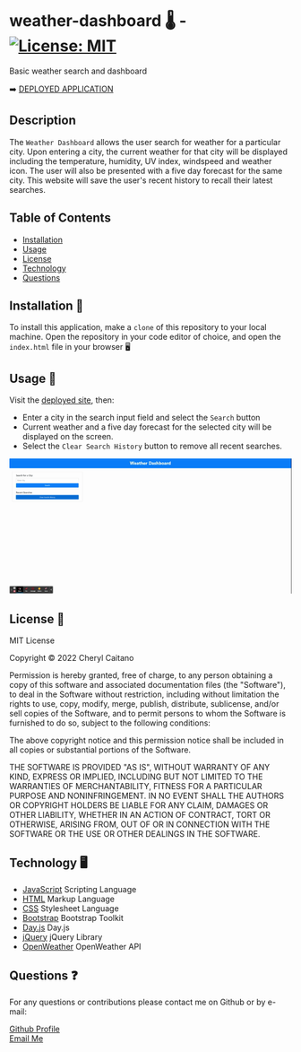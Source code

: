 # weather-dashboard 🌡️ - [![License: MIT](https://img.shields.io/badge/License-MIT-yellow.svg)](https://opensource.org/licenses/MIT)
Basic weather search and dashboard

➡️ [DEPLOYED APPLICATION](https://ccaitano.github.io/weather-dashboard/)

## **Description**

The `Weather Dashboard` allows the user search for weather for a particular city. Upon entering a city, the current weather for that city will be displayed including the temperature, humidity, UV index, windspeed and weather icon. The user will also be presented with a five day forecast for the same city. This website will save the user's recent history to recall their latest searches.

## **Table of Contents**

- [Installation](#installation)
- [Usage](#usage)
- [License](#license)
- [Technology](#technology)
- [Questions](#questions)

## **Installation 💽**

To install this application, make a `clone` of this repository to your local machine. Open the repository in your code editor of choice, and open the `index.html` file in your browser 🖥️

## **Usage 📜**

Visit the [deployed site](https://ccaitano.github.io/weather-dashboard/), then:

- Enter a city in the search input field and select the `Search` button
- Current weather and a five day forecast for the selected city will be displayed on the screen.
- Select the `Clear Search History` button to remove all recent searches.

![GIF of deployed site usage](./assets/Weather-Dashboard.gif)

## **License 🎫**

<p>
MIT License

Copyright &copy; 2022 Cheryl Caitano

Permission is hereby granted, free of charge, to any person obtaining a copy
of this software and associated documentation files (the "Software"), to deal
in the Software without restriction, including without limitation the rights
to use, copy, modify, merge, publish, distribute, sublicense, and/or sell
copies of the Software, and to permit persons to whom the Software is
furnished to do so, subject to the following conditions:

The above copyright notice and this permission notice shall be included in all
copies or substantial portions of the Software.

THE SOFTWARE IS PROVIDED "AS IS", WITHOUT WARRANTY OF ANY KIND, EXPRESS OR
IMPLIED, INCLUDING BUT NOT LIMITED TO THE WARRANTIES OF MERCHANTABILITY,
FITNESS FOR A PARTICULAR PURPOSE AND NONINFRINGEMENT. IN NO EVENT SHALL THE
AUTHORS OR COPYRIGHT HOLDERS BE LIABLE FOR ANY CLAIM, DAMAGES OR OTHER
LIABILITY, WHETHER IN AN ACTION OF CONTRACT, TORT OR OTHERWISE, ARISING FROM,
OUT OF OR IN CONNECTION WITH THE SOFTWARE OR THE USE OR OTHER DEALINGS IN THE
SOFTWARE.

</p>

## **Technology 🖥️**

- [JavaScript](https://www.javascript.com/) Scripting Language
- [HTML](https://html.com/) Markup Language
- [CSS](https://www.w3schools.com/css/) Stylesheet Language
- [Bootstrap](https://getbootstrap.com/) Bootstrap Toolkit
- [Day.js](https://day.js.org/) Day.js
- [jQuery](https://jquery.com/) jQuery Library
- [OpenWeather](https://openweathermap.org/) OpenWeather API

## **Questions ❓**

For any questions or contributions please contact me on Github or by e-mail:

[Github Profile](https://www.github.com/ccaitano)  
[Email Me](mailto:cheryl.caitano@gmail.com)